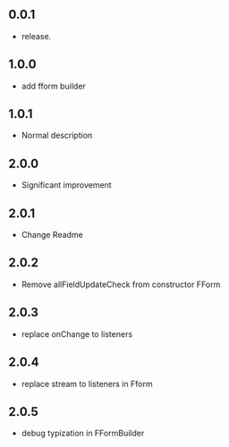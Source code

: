 ## 0.0.1

* release.

## 1.0.0

* add fform builder

## 1.0.1

* Normal description

## 2.0.0

* Significant improvement

## 2.0.1

* Change Readme

## 2.0.2

* Remove allFieldUpdateCheck from constructor FForm

## 2.0.3

* replace onChange to listeners

## 2.0.4

* replace stream to listeners in Fform

## 2.0.5

* debug typization in FFormBuilder